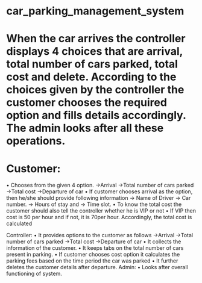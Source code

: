 # car_parking_management_system
# When the car arrives the controller displays 4 choices that are arrival, total number of cars parked, total cost and delete. According to the choices given by the controller the customer chooses the required option and fills details accordingly. The admin looks after all these operations. 
# Customer:
• Chooses from the given 4 option.
->Arrival
->Total number of cars parked
->Total cost
->Departure of car
• If customer chooses arrival as the option, then he/she should provide following information 
->	Name of Driver
->	Car number.
->	Hours of stay and 
->	Time slot.
• To know the total cost the customer should also tell the controller whether he is VIP or not 
•	If VIP then cost is 50 per hour and if not, it is 70per hour. Accordingly, the total cost is calculated


Controller:
• It provides options to the customer as follows
->Arrival
->Total number of cars parked
->Total cost
->Departure of car
• It collects the information of the customer.
• It keeps tabs on the total number of cars present in parking.
• If customer chooses cost option it calculates the parking fees based on the time period the car was parked
• It further deletes the customer details after departure.
Admin:
• Looks after overall functioning of system.
